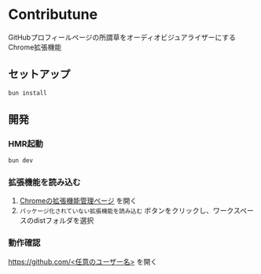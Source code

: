 # Contributune

GitHubプロフィールページの所謂草をオーディオビジュアライザーにするChrome拡張機能

## セットアップ

```bash
bun install
```

## 開発

### HMR起動

```bash
bun dev
```

### 拡張機能を読み込む

1. [Chromeの拡張機能管理ページ](chrome://extensions) を開く
2. `パッケージ化されていない拡張機能を読み込む` ボタンをクリックし、ワークスペースのdistフォルダを選択

### 動作確認

[https://github.com/<任意のユーザー名>](https://github.com/waonpad) を開く
